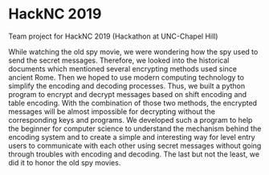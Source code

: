 # HackNC 2019

Team project for HackNC 2019 (Hackathon at UNC-Chapel Hill)

While watching the old spy movie, we were wondering how the spy used to send the secret messages. Therefore, we looked into the historical documents which mentioned several encrypting methods used since ancient Rome. Then we hoped to use modern computing technology to simplify the encoding and decoding processes. Thus, we built a python program to encrypt and decrypt messages based on shift encoding and table encoding. With the combination of those two methods, the encrypted messages will be almost impossible for decrypting without the corresponding keys and programs. We developed such a program to help the beginner for computer science to understand the mechanism behind the encoding system and to create a simple and interesting way for level entry users to communicate with each other using secret messages without going through troubles with encoding and decoding. The last but not the least, we did it to honor the old spy movies.
